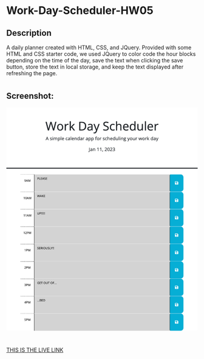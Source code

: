 # Work-Day-Scheduler-HW05

## Description 
A daily planner created with HTML, CSS, and JQuery.  Provided with some HTML and CSS starter code, we used JQuery to color code the hour blocks depending on the time of the day,  save the text when clicking the save button,  store the text in local storage,  and keep the text displayed after refreshing the page.

#

## Screenshot: 

![screen shot](SC.png)

#

[THIS IS THE LIVE LINK](https://p0ptartz.github.io/Work-Day-Scheduler-HW05/)